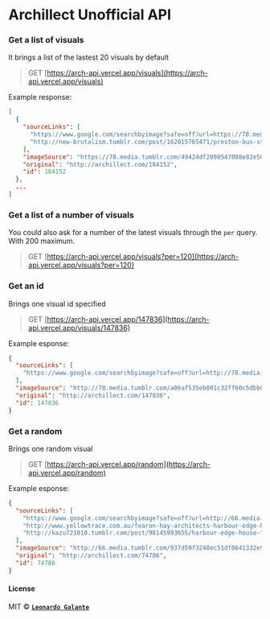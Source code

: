 # Archillect Unofficial API

### Get a list of visuals

It brings a list of the lastest 20 visuals by default

> GET [https://arch-api.vercel.app/visuals](https://arch-api.vercel.app/visuals)

Example response:

```json
[
  {
    "sourceLinks": [
      "https://www.google.com/searchbyimage?safe=offℑurl=https://78.media.tumblr.com/49424df2098547088e82e50b7d20bcc2/tumblr_ort7nwa1EO1sr19s8o1_1280.jpg",
      "http://new-brutalism.tumblr.com/post/162015765471/preston-bus-station-2-keith-ingham-and-charles"
    ],
    "imageSource": "https://78.media.tumblr.com/49424df2098547088e82e50b7d20bcc2/tumblr_ort7nwa1EO1sr19s8o1_1280.jpg",
    "original": "http://archillect.com/184152",
    "id": 184152
  },
  ...
]
```

### Get a list of a number of visuals

You could also ask for a number of the latest visuals through the `per` query.
With 200 maximum.

> GET [https://arch-api.vercel.app/visuals?per=120](https://arch-api.vercel.app/visuals?per=120)

### Get an id

Brings one visual id specified

> GET [https://arch-api.vercel.app/147836](https://arch-api.vercel.app/visuals/147836)

Example esponse:

```json
{
  "sourceLinks": [
    "https://www.google.com/searchbyimage?safe=offℑurl=http://78.media.tumblr.com/a06af535eb801c32ff60c5dbb0031d13/tumblr_olhnlsSjnS1vczpxxo1_400.gif"
  ],
  "imageSource": "http://78.media.tumblr.com/a06af535eb801c32ff60c5dbb0031d13/tumblr_olhnlsSjnS1vczpxxo1_400.gif",
  "original": "http://archillect.com/147836",
  "id": 147836
}
```

### Get a random

Brings one random visual

> GET [https://arch-api.vercel.app/random](https://arch-api.vercel.app/random)

Example esponse:

```json
{
  "sourceLinks": [
    "https://www.google.com/searchbyimage?safe=offℑurl=http://66.media.tumblr.com/937d59f3248ec51df8641332e9aa61d9/tumblr_ncb4fpPq0t1r94dw8o1_1280.jpg",
    "http://www.yellowtrace.com.au/fearon-hay-architects-harbour-edge-house/",
    "http://kazu721010.tumblr.com/post/98145993655/harbour-edge-house-fearon-hay-architects"
  ],
  "imageSource": "http://66.media.tumblr.com/937d59f3248ec51df8641332e9aa61d9/tumblr_ncb4fpPq0t1r94dw8o1_1280.jpg",
  "original": "http://archillect.com/74786",
  "id": 74786
}
```

#### License

MIT © **[`Leonardo Galante`](https://leonardogalante.com)**
